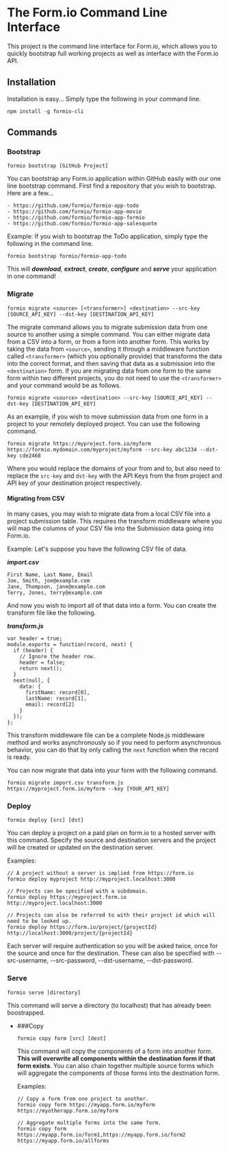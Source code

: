 The Form.io Command Line Interface
=================================
This project is the command line interface for Form.io, which allows you to quickly bootstrap full working projects as
well as interface with the Form.io API.

Installation
-------------------
Installation is easy... Simply type the following in your command line.

```
npm install -g formio-cli
```

Commands
-------------

### Bootstrap

   ```
   formio bootstrap [GitHub Project]
   ```

   You can bootstrap any Form.io application within GitHub easily with our one line bootstrap command. First find a
   repository that you wish to bootstrap.  Here are a few...

    - https://github.com/formio/formio-app-todo
    - https://github.com/formio/formio-app-movie
    - https://github.com/formio/formio-app-formio
    - https://github.com/formio/formio-app-salesquote

   Example: If you wish to bootstrap the ToDo application, simply type the following in the command line.

   ```
   formio bootstrap formio/formio-app-todo
   ```

   This will ***download***, ***extract***, ***create***, ***configure*** and ***serve*** your application in one command!
   
### Migrate

   ```
   formio migrate <source> [<transformer>] <destination> --src-key [SOURCE_API_KEY] --dst-key [DESTINATION_API_KEY]
   ```

   The migrate command allows you to migrate submission data from one source to another using a simple command. You can either migrate data from a CSV into a form, or from a form into another form. This works by taking the data from ```<source>```, sending it through a middleware function called ```<transformer>``` (which you optionally provide) that transforms the data into the correct format, and then saving that data as a submission into the ```<destination>``` form. If you are migrating data from one form to the same form within two different projects, you do not need to use the ```<transformer>``` and your command would be as follows.
   
   ```
   formio migrate <source> <destination> --src-key [SOURCE_API_KEY] --dst-key [DESTINATION_API_KEY]
   ```
   
   As an example, if you wish to move submission data from one form in a project to your remotely deployed project. You can use the following command.
   
   ```
   formio migrate https://myproject.form.io/myform https://formio.mydomain.com/myproject/myform --src-key abc1234 --dst-key cde2468
   ```
  Where you would replace the domains of your from and to, but also need to replace the ```src-key``` and ```dst-key``` with the API Keys from the from project and API key of your destination project respectively.
  
#### Migrating from CSV
In many cases, you may wish to migrate data from a local CSV file into a project submission table. This requires the transform middleware where you will map the columns of your CSV file into the Submission data going into Form.io.

   Example: Let's suppose you have the following CSV file of data.
   
   ***import.csv***
   ```
   First Name, Last Name, Email
   Joe, Smith, joe@example.com
   Jane, Thompson, jane@example.com
   Terry, Jones, terry@example.com
   ```
   And now you wish to import all of that data into a form. You can create the transform file like the following.
   
   ***transform.js***
   ```
   var header = true;
   module.exports = function(record, next) {
     if (header) {
       // Ignore the header row.
       header = false;
       return next();
     }
     next(null, {
       data: {
         firstName: record[0],
         lastName: record[1],
         email: record[2]
       }
     });
   };
   ```
   
   This transform middleware file can be a complete Node.js middleware method and works asynchronously so if you need to perform asynchronous behavior, you can do that by only calling the ```next``` function when the record is ready.
   
   You can now migrate that data into your form with the following command.
   
   ```
   formio migrate import.csv transform.js https://myproject.form.io/myform --key [YOUR_API_KEY]
   ```  

### Deploy
    
   ```
   formio deploy [src] [dst]
   ```
   
   You can deploy a project on a paid plan on form.io to a hosted server with this command. Specify the source and destination servers and the project will be created or updated on the destination server.
   
   Examples:
   
   ```
   // A project without a server is implied from https://form.io
   formio deploy myproject http://myproject.localhost:3000
   
   // Projects can be specified with a subdomain.
   formio deploy https://myproject.form.io http://myproject.localhost:3000
   
   // Projects can also be referred to with their project id which will need to be looked up.
   formio deploy https://form.io/project/{projectId} http://localhost:3000/project/{projectId}
   ```
   
   Each server will require authentication so you will be asked twice, once for the source and once for the destination. These can also be specified with --src-username, --src-password, --dst-username, --dst-password.

### Serve

   ```
   formio serve [directory]
   ```

   This command will serve a directory (to localhost) that has already been boostrapped.

 - ###Copy

    ```
    formio copy form [src] [dest]
    ```

    This command will copy the components of a form into another form. **This will overwrite all components within the destination form if that form exists**.
    You can also chain together multiple source forms which will aggregate the components of those forms into the destination form.

    Examples:

    ```
    // Copy a form from one project to another.
    formio copy form https://myapp.form.io/myform https://myotherapp.form.io/myform

    // Aggregate multiple forms into the same form.
    formio copy form https://myapp.form.io/form1,https://myapp.form.io/form2 https://myapp.form.io/allforms
    ```
